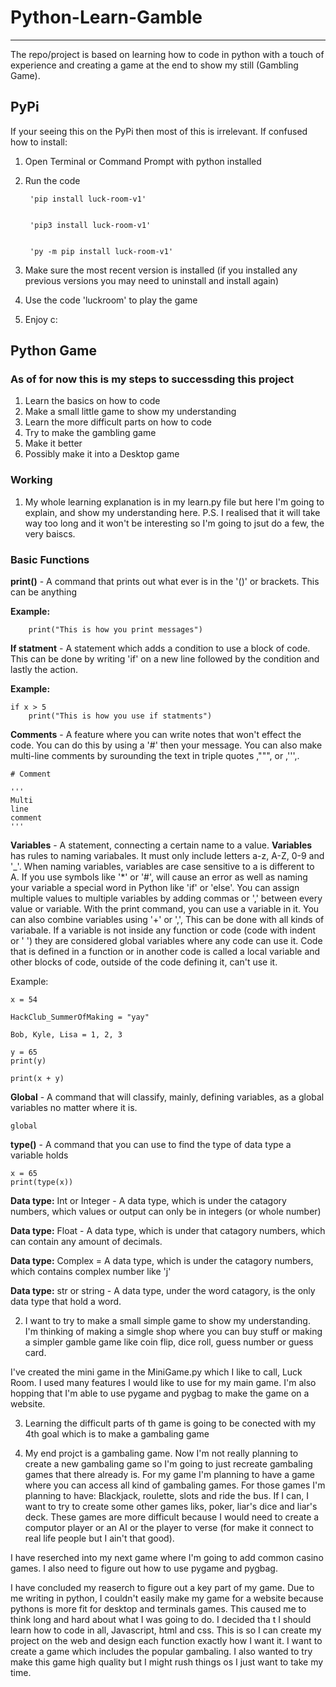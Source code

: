 # Python-Learn-Gamble

---
The repo/project is based on learning how to code in python with a touch of experience and creating a game at the end to show my still (Gambling Game).

## PyPi

If your seeing this on the PyPi then most of this is irrelevant.
If confused how to install:

1. Open Terminal or Command Prompt with python installed

2. Run the code

        'pip install luck-room-v1'
    
  
        'pip3 install luck-room-v1'
    

        'py -m pip install luck-room-v1'

3. Make sure the most recent version is installed (if you installed any previous versions you may need to uninstall and install again)

4. Use the code 'luckroom' to play the game

5. Enjoy c:

## Python Game

### As of for now this is my steps to successding this project

1. Learn the basics on how to code
2. Make a small little game to show my understanding
3. Learn the more difficult parts on how to code
4. Try to make the gambling game
5. Make it better
6. Possibly make it into a Desktop game

### Working

1) My whole learning explanation is in my learn.py file but here I'm going to explain, and show my understanding here. P.S. I realised that it will take way too long and it won't be interesting so I'm going to jsut do a few, the very baiscs.

### Basic Functions

**print()** - A command that prints out what ever is in the '()' or brackets. This can be anything

**Example:**

        print("This is how you print messages")

**If statment** - A statement which adds a condition to use a block of code. This can be done by writing 'if' on a new line followed by the condition and lastly the action.

**Example:**

    if x > 5 
        print("This is how you use if statments")

**Comments** - A feature where you can write notes that won't effect the code. You can do this by using a '#' then your message. You can also make multi-line comments by surounding the text in triple quotes ,""", or ,''',. 

    # Comment

    '''
    Multi
    line
    comment
    '''

**Variables** - A statement, connecting a certain name to a value. **Variables** has rules to naming variabales. It must only include letters a-z, A-Z, 0-9 and '_'. When naming variables, variables are case sensitive to a is different to A. If you use symbols like '*' or '#', will cause an error as well as naming your variable a special word in Python like 'if' or 'else'. You can assign multiple values to multiple variables by adding commas or ',' between every value or variable. With the print command, you can use a variable in it. You can also combine variables using '+' or ',', This can be done with all kinds of variabale. If a variable is not inside any function or code (code with indent or '   ') they are considered global variables where any code can use it. Code that is defined in a function or in another code is called a local variable and other blocks of code, outside of the code defining it, can't use it.

Example:

    x = 54

    HackClub_SummerOfMaking = "yay"

    Bob, Kyle, Lisa = 1, 2, 3

    y = 65
    print(y)

    print(x + y)


**Global** - A command that will classify, mainly, defining variables, as a global variables no matter where it is.

    global

**type()** - A command that you can use to find the type of data type a variable holds

    x = 65
    print(type(x))

**Data type:** Int or Integer - A data type, which is under the catagory numbers, which values or output can only be in integers (or whole number)

**Data type:** Float - A data type, which is under that catagory numbers, which can contain any amount of decimals.

**Data type:** Complex = A data type, which is under the catagory numbers, which contains complex number like 'j'

**Data type:** str or string - A data type, under the word catagory, is the only data type that hold a word.

2) I want to try to make a small simple game to show my understanding. I'm thinking of making a simgle shop where you can buy stuff or making a 
simpler gamble game like coin flip, dice roll, guess number or guess card.

I've created the mini game in the MiniGame.py which I like to call, Luck Room. I used many features I would like to use for my main game. I'm also hopping that I'm able to use pygame and pygbag to make the game on a website.


3) Learning the difficult parts of th game is going to be conected with my 4th goal which is to make a gambaling game


4) My end projct is a gambaling game. Now I'm not really planning to create a new gambaling game so I'm going to just recreate gambaling games 
that there already is. For my game I'm planning to have a game where you can access all kind of gambaling games. For those games I'm planning 
to have: Blackjack, roulette, slots and ride the bus. If I can, I want to try to create some other games liks, poker, liar's dice and liar's 
deck. These games are more difficult because I would need to create a computor player or an AI or the player to verse (for make it connect to real life people but I ain't that good).

I have reserched into my next game where I'm going to add common casino games. I also need to figure out how to use pygame and pygbag.

I have concluded my reaserch to figure out a key part of my game. Due to me writing in python, I couldn't easily make my game for a website because pythons is more fit for desktop and terminals games. This caused me to think long and hard about what I was going to do. I decided tha t I should learn how to code in all, Javascript, html and css. This is so I can create my project on the web and design each function exactly how I want it. I want to create a game which includes the popular gambaling. I also wanted to try make this game high quality but I might rush things os I just want to take my time.